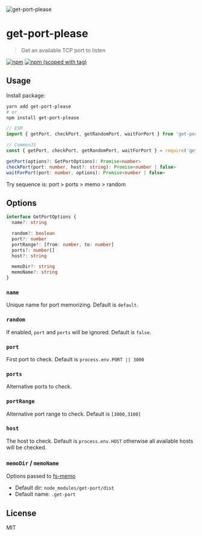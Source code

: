![get-port-please](https://user-images.githubusercontent.com/904724/101664848-9bc16380-3a4c-11eb-9e3a-faad60c86b2e.png)

# get-port-please

> Get an available TCP port to listen

[![npm](https://img.shields.io/npm/dt/get-port-please.svg?style=flat-square)](https://npmjs.com/package/get-port-please)
[![npm (scoped with tag)](https://img.shields.io/npm/v/get-port-please/latest.svg?style=flat-square)](https://npmjs.com/package/get-port-please)

## Usage

Install package:

```bash
yarn add get-port-please
# or
npm install get-port-please
```

```js
// ESM
import { getPort, checkPort, getRandomPort, waitForPort } from 'get-port-please'

// CommonJS
const { getPort, checkPort, getRandomPort, waitForPort } = require('get-port-please')
```

```ts
getPort(options?: GetPortOptions): Promise<number>
checkPort(port: number, host?: string): Promise<number | false>
waitForPort(port: number, options): Promise<number | false>
```

Try sequence is: port > ports > memo > random

## Options

```ts
interface GetPortOptions {
  name?: string

  random?: boolean
  port?: number
  portRange?: [from: number, to: number]
  ports?: number[]
  host?: string

  memoDir?: string
  memoName?: string
}
```

### `name`

Unique name for port memorizing. Default is `default`.

### `random`

If enabled, `port` and `ports` will be ignored. Default is `false`.

### `port`

First port to check. Default is `process.env.PORT || 3000`

### `ports`

Alternative ports to check.

### `portRange`

Alternative port range to check. Default is `[3000,3100]`

### `host`

The host to check. Default is `process.env.HOST` otherwise all available hosts will be checked.

### `memoDir` / `memoName`

Options passed to [fs-memo](https://github.com/unjs/fs-memo)

- Default dir: `node_modules/get-port/dist`
- Default name: `.get-port`

## License

MIT

